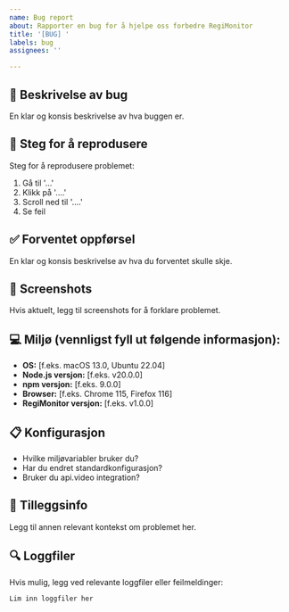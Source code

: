 ```yaml
---
name: Bug report
about: Rapporter en bug for å hjelpe oss forbedre RegiMonitor
title: '[BUG] '
labels: bug
assignees: ''

---
```


## 🐛 Beskrivelse av bug
En klar og konsis beskrivelse av hva buggen er.

## 🔄 Steg for å reprodusere
Steg for å reprodusere problemet:
1. Gå til '...'
2. Klikk på '....'
3. Scroll ned til '....'
4. Se feil

## ✅ Forventet oppførsel
En klar og konsis beskrivelse av hva du forventet skulle skje.

## 📸 Screenshots
Hvis aktuelt, legg til screenshots for å forklare problemet.

## 💻 Miljø (vennligst fyll ut følgende informasjon):
- **OS:** [f.eks. macOS 13.0, Ubuntu 22.04]
- **Node.js versjon:** [f.eks. v20.0.0]
- **npm versjon:** [f.eks. 9.0.0]
- **Browser:** [f.eks. Chrome 115, Firefox 116]
- **RegiMonitor versjon:** [f.eks. v1.0.0]

## 📋 Konfigurasjon
- Hvilke miljøvariabler bruker du?
- Har du endret standardkonfigurasjon?
- Bruker du api.video integration?

## 📝 Tilleggsinfo
Legg til annen relevant kontekst om problemet her.

## 🔍 Loggfiler
Hvis mulig, legg ved relevante loggfiler eller feilmeldinger:

```
Lim inn loggfiler her
```